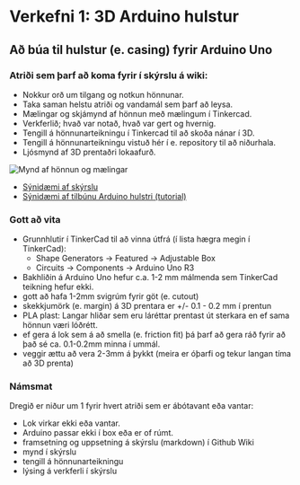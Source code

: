 # Verkefni 1: 3D Arduino hulstur

## Að búa til hulstur (e. casing) fyrir Arduino Uno

### Atriði sem þarf að koma fyrir í skýrslu á wiki:

* Nokkur orð um tilgang og notkun hönnunar.
* Taka saman helstu atriði og vandamál sem þarf að leysa.
* Mælingar og skjámynd af hönnun með mælingum í Tinkercad. 
* Verkferlið; hvað var notað, hvað var gert og hvernig.
* Tengill á hönnunarteikningu í Tinkercad til að skoða nánar í 3D. 
* Tengill á hönnunarteikningu vistuð hér í e. repository til að niðurhala.
* Ljósmynd af 3D prentaðri lokaafurð.

![Mynd af hönnun og mælingar](https://github.com/GunnarThorunnarson/Verksmidja1/blob/master/Myndir/teikning1.png)

* [Sýnidæmi af skýrslu](https://github.com/tolvubraut/VESM-Haust19-Arduino-Hulstur/wiki/Verkefni-3.1-Adruino-case)
* [Sýnidæmi af tilbúnu Arduino hulstri (tutorial)](https://www.tinkercad.com/learn/overview/OAA3GFTIRXTO5NZ;collectionId=OY5L5E8IRXTI47Z)

### Gott að vita

* Grunnhlutir í TinkerCad til að vinna útfrá (í lista hægra megin í TinkerCad): 
  * Shape Generators -> Featured -> Adjustable Box
  * Circuits -> Components -> Arduino Uno R3
* Bakhliðin á Arduino Uno hefur c.a. 1-2 mm málmenda sem TinkerCad teikning hefur ekki.
* gott að hafa 1-2mm svigrúm fyrir göt (e. cutout)
* skekkjumörk (e. margin) á 3D prentara er +/- 0.1 - 0.2 mm í prentun
* PLA plast: Langar hliðar sem eru láréttar prentast út sterkara en ef sama hönnun væri lóðrétt. 
* ef gera á lok sem á að smella (e. friction fit) þá þarf að gera ráð fyrir að það sé ca. 0.1-0.2mm minna í ummál.
* veggir ættu að vera 2-3mm á þykkt (meira er óþarfi og tekur langan tíma að 3D prenta)



### Námsmat 
Dregið er niður um 1 fyrir hvert atriði sem er ábótavant eða vantar:

* Lok virkar ekki eða vantar.
* Arduino passar ekki í box eða er of rúmt.
* framsetning og uppsetning á skýrslu (markdown) í Github Wiki
* mynd í skýrslu
* tengill á hönnunarteikningu
* lýsing á verkferli í skýrslu






